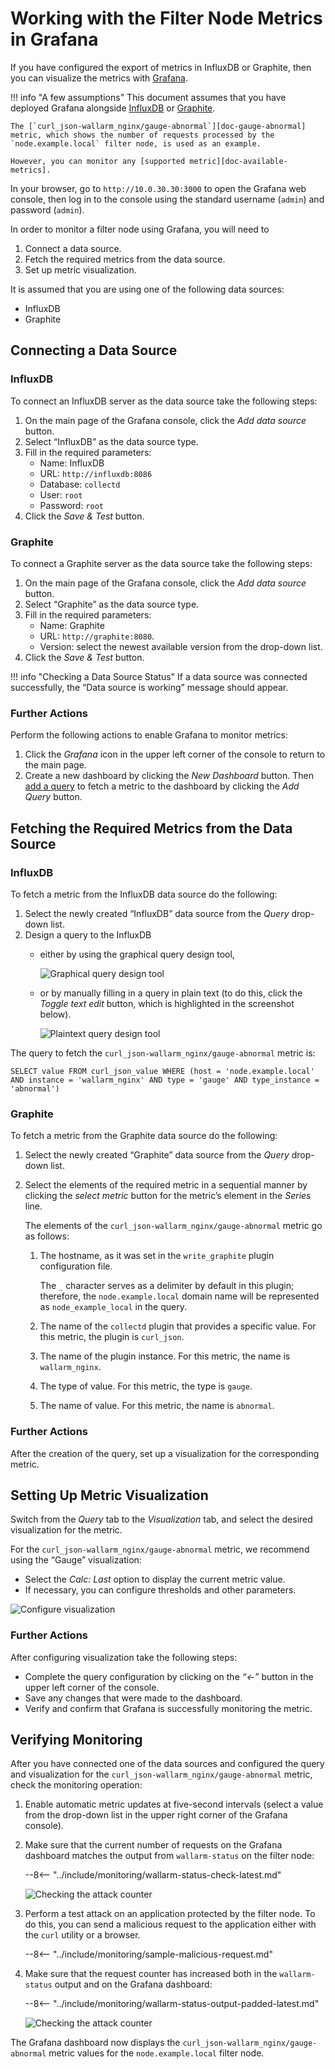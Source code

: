 [img-influxdb-query-graphical]:     ../../images/monitoring/grafana-influx-1.png
[img-influxdb-query-plaintext]:     ../../images/monitoring/grafana-influx-2.png
[img-query-visualization]:          ../../images/monitoring/grafana-query-visualization.png
[img-grafana-0-attacks]:            ../../images/monitoring/grafana-0-attacks.png
[img-grafana-16-attacks]:           ../../images/monitoring/grafana-16-attacks.png

[link-grafana]:                     https://grafana.com/

[doc-network-plugin-influxdb]:      network-plugin-influxdb.md
[doc-network-plugin-graphite]:      write-plugin-graphite.md
[doc-gauge-abnormal]:                available-metrics.md#number-of-requests
[doc-available-metrics]:            available-metrics.md

[anchor-query]:                     #fetching-the-required-metrics-from-the-data-source
[anchor-verify-monitoring]:         #verifying-monitoring

#   Working with the Filter Node Metrics in Grafana

If you have configured the export of metrics in InfluxDB or Graphite, then you can visualize the metrics with [Grafana][link-grafana].


!!! info "A few assumptions"
    This document assumes that you have deployed Grafana alongside [InfluxDB][doc-network-plugin-influxdb] or [Graphite][doc-network-plugin-graphite].
    
    The [`curl_json-wallarm_nginx/gauge-abnormal`][doc-gauge-abnormal] metric, which shows the number of requests processed by the `node.example.local` filter node, is used as an example.
    
    However, you can monitor any [supported metric][doc-available-metrics]. 

In your browser, go to `http://10.0.30.30:3000` to open the Grafana web console, then log in to the console using the standard username (`admin`) and password (`admin`). 

In order to monitor a filter node using Grafana, you will need to
1.  Connect a data source.
2.  Fetch the required metrics from the data source.
3.  Set up metric visualization. 

It is assumed that you are using one of the following data sources:
*   InfluxDB
*   Graphite

##  Connecting a Data Source

### InfluxDB

To connect an InfluxDB server as the data source take the following steps:
1.  On the main page of the Grafana console, click the *Add data source* button.
2.  Select “InfluxDB” as the data source type.
3.  Fill in the required parameters:
    *   Name: InfluxDB
    *   URL: `http://influxdb:8086`
    *   Database: `collectd`
    *   User: `root`
    *   Password: `root`
4.  Click the *Save & Test* button.



### Graphite

To connect a Graphite server as the data source take the following steps:
1.  On the main page of the Grafana console, click the *Add data source* button.
2.  Select “Graphite” as the data source type.
3.  Fill in the required parameters:
    *   Name: Graphite
    *   URL: `http://graphite:8080`.
    *   Version: select the newest available version from the drop-down list.
4.  Click the *Save & Test* button.


!!! info "Checking a Data Source Status"
    If a data source was connected successfully, the “Data source is working” message should appear.


### Further Actions

Perform the following actions to enable Grafana to monitor metrics:
1.  Click the *Grafana* icon in the upper left corner of the console to return to the main page.
2.  Create a new dashboard by clicking the *New Dashboard* button. Then [add a query][anchor-query] to fetch a metric to the dashboard by clicking the *Add Query* button. 

##  Fetching the Required Metrics from the Data Source

### InfluxDB

To fetch a metric from the InfluxDB data source do the following:
1.  Select the newly created “InfluxDB” data source from the *Query* drop-down list.
2.  Design a query to the InfluxDB
    *   either by using the graphical query design tool,

        ![Graphical query design tool][img-influxdb-query-graphical]

    *   or by manually filling in a query in plain text (to do this, click the *Toggle text edit* button, which is highlighted in the screenshot below).

        ![Plaintext query design tool][img-influxdb-query-plaintext]



The query to fetch the `curl_json-wallarm_nginx/gauge-abnormal` metric is:
```
SELECT value FROM curl_json_value WHERE (host = 'node.example.local' AND instance = 'wallarm_nginx' AND type = 'gauge' AND type_instance = 'abnormal')    
```



### Graphite

To fetch a metric from the Graphite data source do the following:

1.  Select the newly created “Graphite” data source from the *Query* drop-down list.
2.  Select the elements of the required metric in a sequential manner by clicking the *select metric* button for the metric’s element in the *Series* line.

    The elements of the `curl_json-wallarm_nginx/gauge-abnormal` metric go as follows:

    1.  The hostname, as it was set in the `write_graphite` plugin configuration file.
   
        The `_` character serves as a delimiter by default in this plugin; therefore, the `node.example.local` domain name will be represented as `node_example_local` in the query.
   
    2.  The name of the `collectd` plugin that provides a specific value. For this metric, the plugin is `curl_json`.
    3.  The name of the plugin instance. For this metric, the name is `wallarm_nginx`.
    4.  The type of value. For this metric, the type is `gauge`.
    5.  The name of value. For this metric, the name is `abnormal`.

### Further Actions

After the creation of the query, set up a visualization for the corresponding metric.

##  Setting Up Metric Visualization

Switch from the *Query* tab to the *Visualization* tab, and select the desired visualization for the metric.

For the `curl_json-wallarm_nginx/gauge-abnormal` metric, we recommend using the “Gauge” visualization:
*   Select the *Calc: Last* option to display the current metric value.
*   If necessary, you can configure thresholds and other parameters. 

![Configure visualization][img-query-visualization]

### Further Actions

After configuring visualization take the following steps:
*   Complete the query configuration by clicking on the *“←”* button in the upper left corner of the console.  
*   Save any changes that were made to the dashboard.
*   Verify and confirm that Grafana is successfully monitoring the metric.

##  Verifying Monitoring

After you have connected one of the data sources and configured the query and visualization for the `curl_json-wallarm_nginx/gauge-abnormal` metric, check the monitoring operation:
1.  Enable automatic metric updates at five-second intervals (select a value from the drop-down list in the upper right corner of the Grafana console).
2.  Make sure that the current number of requests on the Grafana dashboard matches the output from `wallarm-status` on the filter node:

    --8<-- "../include/monitoring/wallarm-status-check-latest.md"
    
    ![Checking the attack counter][img-grafana-0-attacks]
    
3.  Perform a test attack on an application protected by the filter node. To do this, you can send a malicious request to the application either with the `curl` utility or a browser.

    --8<-- "../include/monitoring/sample-malicious-request.md"
    
4.  Make sure that the request counter has increased both in the `wallarm-status` output and on the Grafana dashboard:

    --8<-- "../include/monitoring/wallarm-status-output-padded-latest.md"

    ![Checking the attack counter][img-grafana-16-attacks]

The Grafana dashboard now displays the `curl_json-wallarm_nginx/gauge-abnormal` metric values for the `node.example.local` filter node.